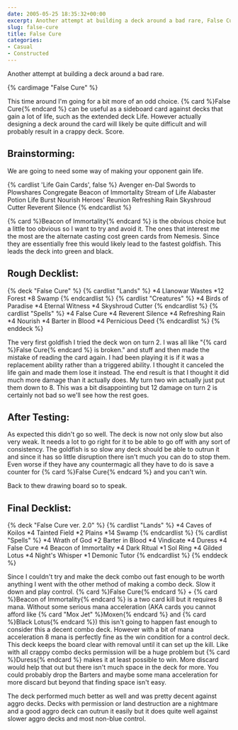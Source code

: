 ```yaml
---
date: 2005-05-25 18:35:32+00:00
excerpt: Another attempt at building a deck around a bad rare, False Cure.
slug: false-cure
title: False Cure
categories:
- Casual
- Constructed
---
```


Another attempt at building a deck around a bad rare.

{% cardimage "False Cure" %}

This time around I'm going for a bit more of an odd choice. {% card %}False Cure{% endcard %} can be useful as a sideboard card against decks that gain a lot of life, such as the extended deck Life.  However actually designing a deck around the card will likely be quite difficult and will probably result in a crappy deck.  Score.
<!--more-->


## Brainstorming:


We are going to need some way of making your opponent gain life.

{% cardlist 'Life Gain Cards', false %}
Avenger en-Dal
Swords to Plowshares
Congregate
Beacon of Immortality
Stream of Life
Alabaster Potion
Life Burst
Nourish
Heroes' Reunion
Refreshing Rain
Skyshroud Cutter
Reverent Silence
{% endcardlist %}

{% card %}Beacon of Immortality{% endcard %} is the obvious choice but a little too obvious so I want to try and avoid it.  The ones that interest me the most are the alternate casting cost green cards from Nemesis.  Since they are essentially free this would likely lead to the fastest goldfish.  This leads the deck into green and black.



## Rough Decklist:



{% deck "False Cure" %}
{% cardlist "Lands" %}
*4 Llanowar Wastes
*12 Forest
*8 Swamp
{% endcardlist %}
{% cardlist "Creatures" %}
*4 Birds of Paradise
*4 Eternal Witness
*4 Skyshroud Cutter
{% endcardlist %}
{% cardlist "Spells" %}
*4 False Cure
*4 Reverent Silence
*4 Refreshing Rain
*4 Nourish
*4 Barter in Blood
*4 Pernicious Deed
{% endcardlist %}
{% enddeck %}

The very first goldfish I tried the deck won on turn 2.  I was all like "{% card %}False Cure{% endcard %} is broken." and stuff and then made the mistake of reading the card again.  I had been playing it is if it was a replacement ability rather than a triggered ability.  I thought it canceled the life gain and made them lose it instead.  The end result is that I thought it did much more damage than it actually does.  My turn two win actually just put them down to 8.  This was a bit disappointing but 12 damage on turn 2 is certainly not bad so we'll see how the rest goes.



## After Testing:



As expected this didn't go so well.  The deck is now not only slow but also very weak.  It needs a lot to go right for it to be able to go off with any sort of consistency.  The goldfish is so slow any deck should be able to outrun it and since it has so little disruption there isn't much you can do to stop them.  Even worse if they have any countermagic all they have to do is save a counter for {% card %}False Cure{% endcard %} and you can't win.

Back to thew drawing board so to speak.



## Final Decklist:



{% deck "False Cure ver. 2.0" %}
{% cardlist "Lands" %}
*4 Caves of Koilos
*4 Tainted Field
*2 Plains
*14 Swamp
{% endcardlist %}
{% cardlist "Spells" %}
*4 Wrath of God
*2 Barter in Blood
*4 Vindicate
*4 Duress
*4 False Cure
*4 Beacon of Immortality
*4 Dark Ritual
*1 Sol Ring
*4 Gilded Lotus
*4 Night's Whisper
*1 Demonic Tutor
{% endcardlist %}
{% enddeck %}

Since I couldn't try and make the deck combo out fast enough to be worth anything I went with the other method of making a combo deck.  Slow it down and play control.  {% card %}False Cure{% endcard %} + {% card %}Beacon of Immortality{% endcard %} is a two card kill but it requires 8 mana.  Without some serious mana acceleration (AKA cards you cannot afford like {% card "Mox Jet" %}Moxen{% endcard %} and {% card %}Black Lotus{% endcard %}) this isn't going to happen fast enough to consider this a decent combo deck.  However with a bit of mana acceleration 8 mana is perfectly fine as the win condition for a control deck.  This deck keeps the board clear with removal until it can set up the kill.  Like with all crappy combo decks permission will be a huge problem but {% card %}Duress{% endcard %} makes it at least possible to win.  More discard would help that out but there isn't much space in the deck for more.  You could probably drop the Barters and maybe some mana acceleration for more discard but beyond that finding space isn't easy.

The deck performed much better as well and was pretty decent against aggro decks.  Decks with permission or land destruction are a nightmare and a good aggro deck can outrun it easily but it does quite well against slower aggro decks and most non-blue control.
